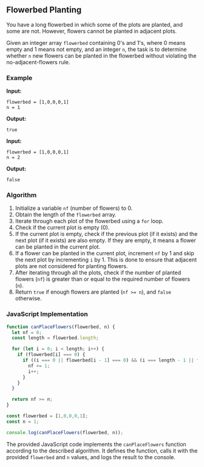 ## Flowerbed Planting

You have a long flowerbed in which some of the plots are planted, and some are not. However, flowers cannot be planted in adjacent plots.

Given an integer array `flowerbed` containing 0's and 1's, where 0 means empty and 1 means not empty, and an integer `n`, the task is to determine whether `n` new flowers can be planted in the flowerbed without violating the no-adjacent-flowers rule.

### Example

**Input:**
```
flowerbed = [1,0,0,0,1]
n = 1
```

**Output:**
```
true
```

**Input:**
```
flowerbed = [1,0,0,0,1]
n = 2
```

**Output:**
```
false
```

### Algorithm

1. Initialize a variable `nf` (number of flowers) to 0.
2. Obtain the length of the `flowerbed` array.
3. Iterate through each plot of the flowerbed using a `for` loop.
4. Check if the current plot is empty (0).
5. If the current plot is empty, check if the previous plot (if it exists) and the next plot (if it exists) are also empty. If they are empty, it means a flower can be planted in the current plot.
6. If a flower can be planted in the current plot, increment `nf` by 1 and skip the next plot by incrementing `i` by 1. This is done to ensure that adjacent plots are not considered for planting flowers.
7. After iterating through all the plots, check if the number of planted flowers (`nf`) is greater than or equal to the required number of flowers (`n`).
8. Return `true` if enough flowers are planted (`nf >= n`), and `false` otherwise.

### JavaScript Implementation

```javascript
function canPlaceFlowers(flowerbed, n) {
  let nf = 0;
  const length = flowerbed.length;

  for (let i = 0; i < length; i++) {
    if (flowerbed[i] === 0) {
      if ((i === 0 || flowerbed[i - 1] === 0) && (i === length - 1 || flowerbed[i + 1] === 0)) {
        nf += 1;
        i++;
      }
    }
  }

  return nf >= n;
}

const flowerbed = [1,0,0,0,1];
const n = 1;

console.log(canPlaceFlowers(flowerbed, n));
```

The provided JavaScript code implements the `canPlaceFlowers` function according to the described algorithm. It defines the function, calls it with the provided `flowerbed` and `n` values, and logs the result to the console.